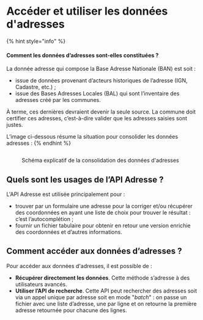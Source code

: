 # Accéder et utiliser les données d'adresses

{% hint style="info" %}
#### Comment les données d’adresses sont-elles constituées ? <a href="#comment-les-donnees-d-adresses-sont-elles-constituees" id="comment-les-donnees-d-adresses-sont-elles-constituees"></a>

La donnée adresse qui compose la Base Adresse Nationale (BAN) est soit :

* issue de données provenant d’acteurs historiques de l’adresse (IGN, Cadastre, etc.) ;
* issue des Bases Adresses Locales (BAL) qui sont l’inventaire des adresses créé par les communes.

À terme, ces dernières devraient devenir la seule source. La commune doit certifier ces adresses, c’est-à-dire valider que les adresses saisies sont justes.

L’image ci-dessous résume la situation pour consolider les données adresses :&#x20;
{% endhint %}

<figure><img src="https://guides.etalab.gouv.fr/assets/img/schema-donnees-ban.681a4c32.svg" alt=""><figcaption><p>Schéma explicatif de la consolidation des données d'adresses</p></figcaption></figure>

## **Quels sont les usages de l’API Adresse ?** <a href="#quels-sont-les-usages-de-l-api-adresse" id="quels-sont-les-usages-de-l-api-adresse"></a>

L'API Adresse est utilisée principalement pour :&#x20;

* trouver par un formulaire une adresse pour la corriger et/ou récupérer des coordonnées en ayant une liste de choix pour trouver le résultat : c’est l’autocomplétion ;
* fournir un fichier tabulaire pour obtenir en retour une version enrichie des coordonnées et d’autres informations.

## Comment accéder aux données d’adresses ? <a href="#comment-acceder-aux-donnees-d-adresses" id="comment-acceder-aux-donnees-d-adresses"></a>

Pour accéder aux données d'adresses, il est possible de :&#x20;

* **Récupérer directement les données**. Cette méthode s’adresse à des utilisateurs avancés.
* **Utiliser l’API de recherche**. Cette API peut rechercher des adresses soit via un appel unique par adresse soit en mode "_batch_" : on passe un fichier avec une liste d’adresse, une par ligne et on retourne la première adresse retournée pour chacune des lignes.
